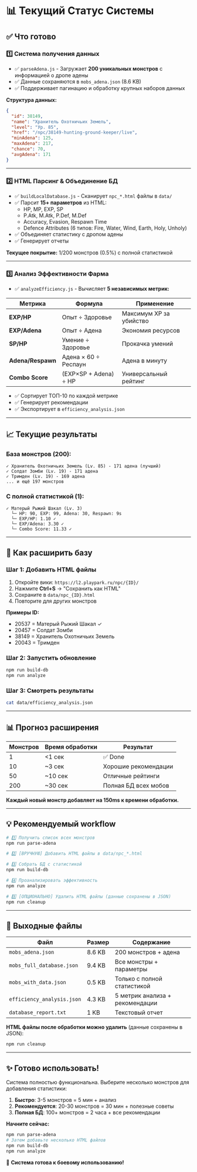 # 📊 Текущий Статус Системы

## ✅ Что готово

### 1️⃣ **Система получения данных** 
- ✅ `parseAdena.js` - Загружает **200 уникальных монстров** с информацией о дропе адены
- ✅ Данные сохраняются в `mobs_adena.json` (8.6 KB)
- ✅ Поддерживает пагинацию и обработку крупных наборов данных

**Структура данных:**
```json
{
  "id": 38149,
  "name": "Хранитель Охотничьих Земель",
  "level": "Ур. 85",
  "href": "/npc/38149-hunting-ground-keeper/live",
  "minAdena": 125,
  "maxAdena": 217,
  "chance": 70,
  "avgAdena": 171
}
```

---

### 2️⃣ **HTML Парсинг & Объединение БД**
- ✅ `buildLocalDatabase.js` - Сканирует `npc_*.html` файлы в `data/`
- ✅ Парсит **15+ параметров** из HTML:
  - HP, MP, EXP, SP
  - P.Atk, M.Atk, P.Def, M.Def
  - Accuracy, Evasion, Respawn Time
  - Defence Attributes (6 типов: Fire, Water, Wind, Earth, Holy, Unholy)
- ✅ Объединяет статистику с дропом адены
- ✅ Генерирует отчеты

**Текущее покрытие:** 1/200 монстров (0.5%) с полной статистикой

---

### 3️⃣ **Анализ Эффективности Фарма**
- ✅ `analyzeEfficiency.js` - Вычисляет **5 независимых метрик:**

| Метрика | Формула | Применение |
|---------|---------|------------|
| **EXP/HP** | Опыт ÷ Здоровье | Максимум XP за убийство |
| **EXP/Adena** | Опыт ÷ Адена | Экономия ресурсов |
| **SP/HP** | Умение ÷ Здоровье | Прокачка умений |
| **Adena/Respawn** | Адена × 60 ÷ Респаун | Адена в минуту |
| **Combo Score** | (EXP×SP + Adena) ÷ HP | Универсальный рейтинг |

- ✅ Сортирует ТОП-10 по каждой метрике
- ✅ Генерирует рекомендации
- ✅ Экспортирует в `efficiency_analysis.json`

---

## 📈 Текущие результаты

### База монстров (200):
```
✓ Хранитель Охотничьих Земель (Lv. 85) - 171 адена (лучший)
✓ Солдат Зомби (Lv. 19) - 171 адена
✓ Тримден (Lv. 19) - 169 адена
... и ещё 197 монстров
```

### С полной статистикой (1):
```
✓ Матерый Рыжий Шакал (Lv. 3)
  └─ HP: 90, EXP: 99, Adena: 30, Respawn: 9s
  └─ EXP/HP: 1.10 ✓
  └─ EXP/Adena: 3.30 ✓
  └─ Combo Score: 11.33 ✓
```

---

## 🎯 Как расширить базу

### Шаг 1: Добавить HTML файлы
1. Откройте вики: `https://l2.playpark.ru/npc/{ID}/`
2. Нажмите **Ctrl+S** → "Сохранить как HTML"
3. Сохраните в `data/npc_{ID}.html`
4. Повторите для других монстров

**Примеры ID:**
- 20537 = Матерый Рыжий Шакал ✓
- 20457 = Солдат Зомби
- 38149 = Хранитель Охотничьих Земель
- 20043 = Тримден

### Шаг 2: Запустить обновление
```bash
npm run build-db
npm run analyze
```

### Шаг 3: Смотреть результаты
```bash
cat data/efficiency_analysis.json
```

---

## 📊 Прогноз расширения

| Монстров | Время обработки | Результат |
|----------|-----------------|-----------|
| 1 | <1 сек | ✅ Done |
| 10 | ~3 сек | Хорошие рекомендации |
| 50 | ~10 сек | Отличные рейтинги |
| 200 | ~30 сек | Полная БД всех мобов |

**Каждый новый монстр добавляет на 150ms к времени обработки.**

---

## 💡 Рекомендуемый workflow

```bash
# 1️⃣ Получить список всех монстров
npm run parse-adena

# 2️⃣ [ВРУЧНУЮ] Добавить HTML файлы в data/npc_*.html

# 3️⃣ Собрать БД с статистикой
npm run build-db

# 4️⃣ Проанализировать эффективность
npm run analyze

# 5️⃣ [ОПЦИОНАЛЬНО] Удалить HTML файлы (данные сохранены в JSON)
npm run cleanup
```

---

## 📁 Выходные файлы

| Файл | Размер | Содержание |
|------|--------|-----------|
| `mobs_adena.json` | 8.6 KB | 200 монстров + адена |
| `mobs_full_database.json` | 9.4 KB | Все монстры + параметры |
| `mobs_with_data.json` | 0.5 KB | Только с полной статистикой |
| `efficiency_analysis.json` | 4.3 KB | 5 метрик анализа + рекомендации |
| `database_report.txt` | 1 KB | Текстовый отчет |

**HTML файлы после обработки можно удалить** (данные сохранены в JSON):
```bash
npm run cleanup
```

---

## ✨ Готово использовать!

Система полностью функциональна. Выберите несколько монстров для добавления статистики:

1. **Быстро**: 3-5 монстров = 5 мин + анализ
2. **Рекомендуется**: 20-30 монстров = 30 мин + полезные советы
3. **Полная БД**: 100+ монстров = 2 часа + все рекомендации

**Начните сейчас:**
```bash
npm run parse-adena
# Затем добавьте несколько HTML файлов
npm run build-db
npm run analyze
```

🎉 **Система готова к боевому использованию!**